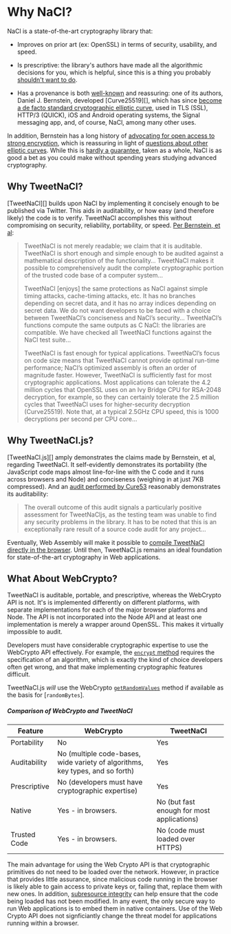 # Why NaCl?

NaCl is a state-of-the-art cryptography library that:

- Improves on prior art (ex: OpenSSL) in terms of security, usability, and speed.

- Is prescriptive: the library's authors have made all the algorithmic decisions for you, which is helpful, since this is a thing you probably [shouldn't want to do](https://tonyarcieri.com/all-the-crypto-code-youve-ever-written-is-probably-broken).

- Has a provenance is both [well-known](https://nsf.gov/awardsearch/showAward?AWD_ID=1018836) and reassuring: one of its authors, Daniel J. Bernstein, developed [Curve25519][], which has since [become a de facto standard cryptographic elliptic curve](https://ianix.com/pub/curve25519-deployment.html), used in TLS (SSL), HTTP/3 (QUICK), iOS and Android operating systems, the Signal messaging app, and, of course, NaCl, among many other uses.

In addition, Bernstein has a long history of [advocating for open access to strong encryption](https://en.wikipedia.org/wiki/Bernstein_v._United_States), which is reassuring in light of [questions about other elliptic curves](https://www.schneier.com/blog/archives/2013/09/the_nsa_is_brea.html#c1675929). While this is [hardly a guarantee](https://twitter.com/bascule/status/874626482806575104), taken as a whole, NaCl is as good a bet as you could make without spending years studying advanced cryptography.

## Why TweetNaCl?

[TweetNaCl][] builds upon NaCl by implementing it concisely enough to be published via Twitter. This aids in auditability, or how easy (and therefore likely) the code is to verify. TweetNaCl accomplishes this without compromising on security, reliability, portability, or speed. [Per Bernstein, et al](https://tweetnacl.cr.yp.to/tweetnacl-20140917.pdf):

> TweetNaCl is not merely readable; we claim that it is auditable. TweetNaCl is short enough and simple enough to be audited against a mathematical description of the functionality… TweetNaCl makes it possible to comprehensively audit the complete cryptographic portion of the trusted code base of a computer system…
>
> TweetNaCl [enjoys] the same protections as NaCl against simple timing attacks, cache-timing attacks, etc. It has no branches depending on secret data, and it has no array indices depending on secret data. We do not want developers to be faced with a choice between TweetNaCl’s conciseness and NaCl’s security… TweetNaCl’s functions compute the same outputs as C NaCl: the libraries are compatible. We have checked all TweetNaCl functions against the NaCl test suite…
>
> TweetNaCl is fast enough for typical applications. TweetNaCl’s focus on code size means that TweetNaCl cannot provide optimal run-time performance; NaCl’s optimized assembly is often an order of magnitude faster. However, TweetNaCl is sufficiently fast for most cryptographic applications. Most applications can tolerate the 4.2 million cycles that OpenSSL uses on an Ivy Bridge CPU for RSA-2048 decryption, for example, so they can certainly tolerate the 2.5 million cycles that TweetNaCl uses for higher-security decryption (Curve25519). Note that, at a typical 2.5GHz CPU speed, this is 1000 decryptions per second per CPU core…

## Why TweetNaCl.js?

[TweetNaCl.js][] amply demonstrates the claims made by Bernstein, et al, regarding TweetNaCl. It self-evidently demonstrates its portability (the JavaScript code maps almost line-for-line with the C code and it runs across browsers and Node) and conciseness (weighing in at just 7KB compressed). And an [audit performed by Cure53](https://tweetnacl.js.org/audits/cure53.pdf) reasonably demonstrates its auditability:

> The overall outcome of this audit signals a particularly positive assessment for TweetNaCljs, as the testing team was unable to find any security problems in the library. It has to be noted that this is an exceptionally rare result of a source code audit for any project…

Eventually, Web Assembly will make it possible to [compile TweetNaCl directly in the browser](https://github.com/dchest/tweetnacl-js/issues/141). Until then, TweetNaCl.js remains an ideal foundation for state-of-the-art cryptography in Web applications.

## What About WebCrypto?

TweetNaCl is auditable, portable, and prescriptive, whereas the WebCrypto API is not. It's is implemented differently on different platforms, with separate implementations for each of the major browser platforms and Node. The API is not incorporated into the Node API and at least one implementation is merely a wrapper around OpenSSL. This makes it virtually impossible to audit.

Developers must have considerable cryptographic expertise to use the WebCrypto API effectively. For example, the [`encrypt` method](https://developer.mozilla.org/en-US/docs/Web/API/SubtleCrypto/encrypt) requires the specification of an algorithm, which is exactly the kind of choice developers often get wrong, and that make implementing cryptographic features difficult.

TweetNaCl.js _will_ use the WebCrypto [`getRandomValues`](https://developer.mozilla.org/en-US/docs/Web/API/Crypto/getRandomValues) method if available as the basis for [`randomBytes`].

##### Comparison of WebCrypto and TweetNaCl

| Feature      | WebCrypto                                                    | TweetNaCl                                  |
| ------------ | ------------------------------------------------------------ | ------------------------------------------ |
| Portability  | No                                                           | Yes                                        |
| Auditability | No (multiple code-bases, wide variety of algorithms, key types, and so forth) | Yes                                        |
| Prescriptive | No (developers must have cryptographic expertise)            | Yes                                        |
| Native       | Yes - in browsers.                                           | No (but fast enough for most applications) |
| Trusted Code | Yes - in browsers.                                           | No (code must loaded over HTTPS)           |

The main advantage for using the Web Crypto API is that cryptographic primitives do not need to be loaded over the network. However, in practice that provides little assurance, since malicious code running in the browser is likely able to gain access to private keys or, failing that, replace them with new ones. In addition, [subresource integrity](https://developer.mozilla.org/en-US/docs/Web/Security/Subresource_Integrity) can help ensure that the code being loaded has not been modified. In any event, the only secure way to run Web applications is to embed them in native containers. Use of the Web Crypto API does not signficiantly change the threat model for applications running within a browser.